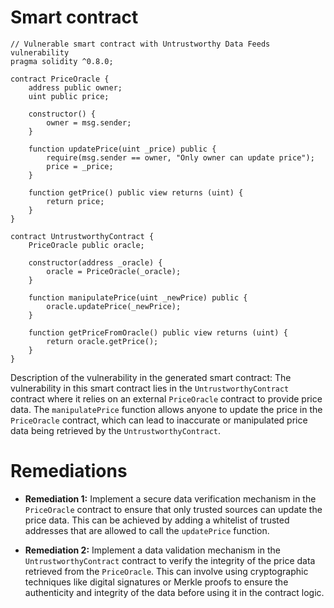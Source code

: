 # Smart contract

```solidity
// Vulnerable smart contract with Untrustworthy Data Feeds vulnerability
pragma solidity ^0.8.0;

contract PriceOracle {
    address public owner;
    uint public price;

    constructor() {
        owner = msg.sender;
    }

    function updatePrice(uint _price) public {
        require(msg.sender == owner, "Only owner can update price");
        price = _price;
    }

    function getPrice() public view returns (uint) {
        return price;
    }
}

contract UntrustworthyContract {
    PriceOracle public oracle;

    constructor(address _oracle) {
        oracle = PriceOracle(_oracle);
    }

    function manipulatePrice(uint _newPrice) public {
        oracle.updatePrice(_newPrice);
    }

    function getPriceFromOracle() public view returns (uint) {
        return oracle.getPrice();
    }
}
```

Description of the vulnerability in the generated smart contract:
The vulnerability in this smart contract lies in the `UntrustworthyContract` contract where it relies on an external `PriceOracle` contract to provide price data. The `manipulatePrice` function allows anyone to update the price in the `PriceOracle` contract, which can lead to inaccurate or manipulated price data being retrieved by the `UntrustworthyContract`.

# Remediations

- **Remediation 1:** Implement a secure data verification mechanism in the `PriceOracle` contract to ensure that only trusted sources can update the price data. This can be achieved by adding a whitelist of trusted addresses that are allowed to call the `updatePrice` function.

- **Remediation 2:** Implement a data validation mechanism in the `UntrustworthyContract` contract to verify the integrity of the price data retrieved from the `PriceOracle`. This can involve using cryptographic techniques like digital signatures or Merkle proofs to ensure the authenticity and integrity of the data before using it in the contract logic.